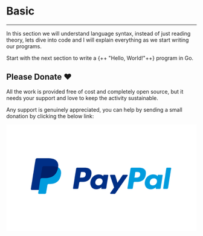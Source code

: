 # Basic

<hr>

In this section we will understand language syntax, instead of just reading theory, lets dive into code and I will explain everything as we start writing our programs.

Start with the next section to write a {++ "Hello, World!"++} program in Go.

## Please Donate ❤️

All the work is provided free of cost and completely open source, but it needs your support and love to keep the activity sustainable.

Any support is genuinely appreciated, you can help by sending a small donation by clicking the below link:

[![PayPal](../images/paypal-logo.png)](https://www.paypal.me/octallium)
